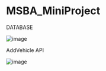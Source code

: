 # MSBA_MiniProject
DATABASE

![image](https://user-images.githubusercontent.com/64410781/199536878-2266fe9a-c340-4f4f-8fb4-3632a26ab48b.png)


AddVehicle API

![image](https://user-images.githubusercontent.com/64410781/199537126-b7c600ac-ee91-40ed-ac5b-648895951f1b.png)

